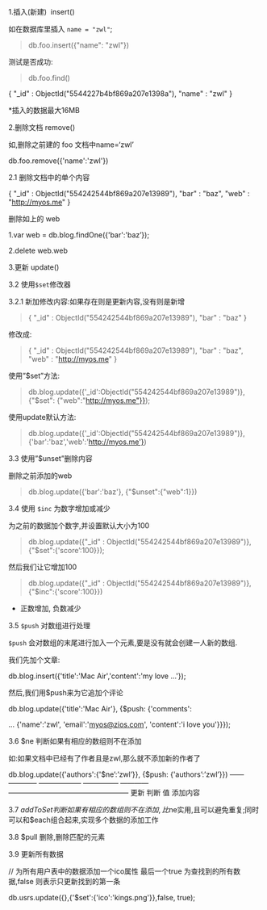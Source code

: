 1.插入(新建)  insert()

如在数据库里插入 `name = "zwl"`;

> db.foo.insert({"name": "zwl"})

测试是否成功: 

> db.foo.find()

{ "_id" : ObjectId("5544227b4bf869a207e1398a"), "name" : "zwl" }

*插入的数据最大16MB

2.删除文档 remove()

如,删除之前建的 foo 文档中name=‘zwl’

db.foo.remove({'name':'zwl'})

2.1 删除文档中的单个内容

{ "_id" : ObjectId("554242544bf869a207e13989"), "bar" : "baz", "web" : "http://myos.me" }

删除如上的 web

1.var web = db.blog.findOne({'bar':'baz’});

2.delete web.web



3.更新  update()

3.2 使用`$set`修改器

3.2.1 新加修改内容:如果存在则是更新内容,没有则是新增

> { "_id" : ObjectId("554242544bf869a207e13989"), "bar" : "baz" }

修改成:

> { "_id" : ObjectId("554242544bf869a207e13989"), "bar" : "baz", "web" : "http://myos.me" }

使用”$set”方法:

> db.blog.update({'_id':ObjectId("554242544bf869a207e13989")}, {"$set": {"web":"http://myos.me"}});

使用update默认方法:

> db.blog.update({'_id':ObjectId("554242544bf869a207e13989")}, {'bar':'baz','web':'http://myos.me'})



3.3 使用”$unset”删除内容

删除之前添加的web

> db.blog.update({'bar':'baz'}, {"$unset":{"web":1}})

3.4 使用 `$inc` 为数字增加或减少

为之前的数据加个数字,并设置默认大小为100

> db.blog.update({"_id" : ObjectId("554242544bf869a207e13989")}, {"$set":{'score’:100}});

然后我们让它增加100

> db.blog.update({"_id" : ObjectId("554242544bf869a207e13989")}, {"$inc":{'score':100}})

- 正数增加, 负数减少

3.5 `$push` 对数组进行处理

`$push` 会对数组的末尾进行加入一个元素,要是没有就会创建一人新的数组.

我们先加个文章:

db.blog.insert({'title':'Mac Air','content':'my love ...'});

然后,我们用$push来为它追加个评论

db.blog.update({'title':'Mac Air'}, {$push: {'comments':

... {'name':'zwl', 'email':'myos@zios.com', 'content':'i love you'}}});

3.6 $ne 判断如果有相应的数组则不在添加

如:如果文档中已经有了作者且是zwl,那么就不添加新的作者了

db.blog.update({'authors':{'$ne’:’zwl’}}, {$push: {'authors’:’zwl’}})
—— ———— ——————             —————  ————             —————————————————
    	更新                判断    值               添加内容

3.7  $addToSet 判断如果有相应的数组则不在添加,比$ne实用,且可以避免重复;同时可以和$each组合起来,实现多个数据的添加工作

3.8 $pull 删除,删除匹配的元素



3.9 更新所有数据

// 为所有用户表中的数据添加一个ico属性 最后一个true 为查找到的所有数据,false 则表示只更新找到的第一条

db.usrs.update({},{'$set':{'ico':'kings.png'}},false, true);





